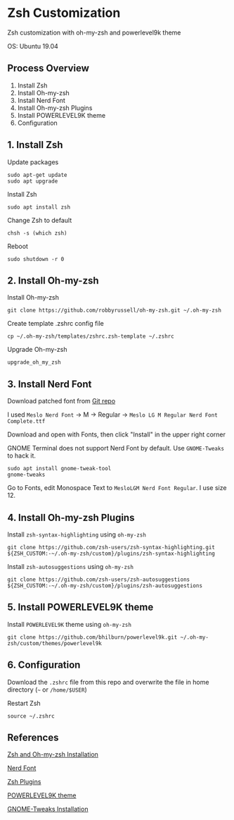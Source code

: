 # Zsh Customization

Zsh customization with oh-my-zsh and powerlevel9k theme

OS: Ubuntu 19.04

## Process Overview

1. Install Zsh
2. Install Oh-my-zsh
3. Install Nerd Font
4. Install Oh-my-zsh Plugins
5. Install POWERLEVEL9K theme
6. Configuration

## 1. Install Zsh

Update packages

```shell
sudo apt-get update
sudo apt upgrade
```

Install Zsh

```shell
sudo apt install zsh
```

Change Zsh to default

```shell
chsh -s (which zsh)
```

Reboot

```shell
sudo shutdown -r 0
```

## 2. Install Oh-my-zsh

Install Oh-my-zsh

```shell
git clone https://github.com/robbyrussell/oh-my-zsh.git ~/.oh-my-zsh
```

Create template .zshrc config file

```shell
cp ~/.oh-my-zsh/templates/zshrc.zsh-template ~/.zshrc
```

Upgrade Oh-my-zsh

```shell
upgrade_oh_my_zsh
```

## 3. Install Nerd Font

Download patched font from [Git repo](https://github.com/ryanoasis/nerd-fonts#patched-fonts)

I used `Meslo Nerd Font` -> M -> Regular -> `Meslo LG M Regular Nerd Font Complete.ttf`

Download and open with Fonts, then click "Install" in the upper right corner

GNOME Terminal does not support Nerd Font by default. Use `GNOME-Tweaks` to hack it.

```shell
sudo apt install gnome-tweak-tool
gnome-tweaks
```

Go to Fonts, edit Monospace Text to `MesloLGM Nerd Font Regular`. I use size 12. 

## 4. Install Oh-my-zsh Plugins

Install `zsh-syntax-highlighting` using `oh-my-zsh`

```shell
git clone https://github.com/zsh-users/zsh-syntax-highlighting.git ${ZSH_CUSTOM:-~/.oh-my-zsh/custom}/plugins/zsh-syntax-highlighting
```

Install `zsh-autosuggestions` using `oh-my-zsh`

```shell
git clone https://github.com/zsh-users/zsh-autosuggestions ${ZSH_CUSTOM:-~/.oh-my-zsh/custom}/plugins/zsh-autosuggestions
```

## 5. Install POWERLEVEL9K theme

Install `POWERLEVEL9K` theme using `oh-my-zsh`

```shell
git clone https://github.com/bhilburn/powerlevel9k.git ~/.oh-my-zsh/custom/themes/powerlevel9k
```

## 6. Configuration

Download the `.zshrc` file from this repo and overwrite the file in home directory (`~` or `/home/$USER`)

Restart Zsh

```shell
source ~/.zshrc
```

## References

[Zsh and Oh-my-zsh Installation](https://dev.to/mskian/install-z-shell-oh-my-zsh-on-ubuntu-1804-lts-4cm4)

[Nerd Font](https://github.com/ryanoasis/nerd-fonts)

[Zsh Plugins](https://github.com/zsh-users)

[POWERLEVEL9K theme](https://github.com/bhilburn/powerlevel9k)

[GNOME-Tweaks Installation](https://linuxconfig.org/how-to-install-tweak-tool-on-ubuntu-18-04-bionic-beaver-linux)